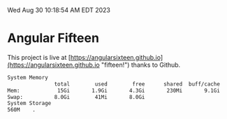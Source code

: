 Wed Aug 30 10:18:54 AM EDT 2023

# Angular Fifteen


This project is live at [https://angularsixteen.github.io](https://angularsixteen.github.io "fifteen!") thanks to Github.

```bash
System Memory
               total        used        free      shared  buff/cache   available
Mem:            15Gi       1.9Gi       4.3Gi       230Mi       9.1Gi        12Gi
Swap:          8.0Gi        41Mi       8.0Gi
System Storage
560M	.
```
```bash
